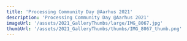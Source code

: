 ```yaml
---
title: 'Processing Community Day @Aarhus 2021'
description: 'Processing Community Day @Aarhus 2021'
imageUrl: '/assets/2021_GalleryThumbs/large/IMG_8067.jpg'
thumbUrl: '/assets/2021_GalleryThumbs/thumbs/IMG_8067_thumb.png'
---
```


